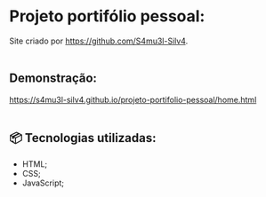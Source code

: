 # Projeto portifólio pessoal:

  Site criado por https://github.com/S4mu3l-Silv4.
<br>
<br>
## Demonstração:

  https://s4mu3l-silv4.github.io/projeto-portifolio-pessoal/home.html
<br>
<br>
## 📦 Tecnologias utilizadas:

  - HTML;
  - CSS;
  - JavaScript;
